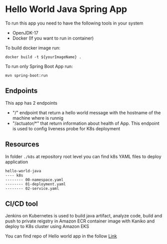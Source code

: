 # Hello World Java Spring App

To run this app you need to have the following tools in your system
- OpenJDK-17
- Docker (If you want to run in container)

To build docker image run: 
`````
docker build -t ${yourImageName} .
`````

To run only Spring Boot App run:
````
mvn spring-boot:run
````

## Endpoints
This app has 2 endpoints
* "/" endpoint that return a hello world message with the hostname of the machine where is runnig
* "/actuator/*" that return information about health of App. This endpoint is used to config liveness probe for K8s deployment

## Resources
In folder `./k8s` at repository root level you can find k8s YAML files to deploy application
````
hello-world-java
---- k8s
-------- 00-namespace.yaml
-------- 01-deployment.yaml
-------- 02-service.yaml
````

## CI/CD tool
Jenkins on Kubernetes is used to build java artifact, analyze code, build and push to private reigstry in Amazon ECR container image with Kaniko and deploy to K8s cluster using Amazon EKS 

You can find repo of Hello world app in the follow [Link](https://github.com/otisnado/hello-world-java.git)